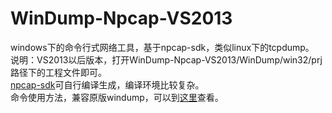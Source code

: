 # WinDump-Npcap-VS2013
windows下的命令行式网络工具，基于npcap-sdk，类似linux下的tcpdump。
<br/>说明：VS2013以后版本，打开WinDump-Npcap-VS2013/WinDump/win32/prj路径下的工程文件即可。
<br/>[npcap-sdk](https://github.com/nmap/npcap)可自行编译生成，编译环境比较复杂。
<br/>命令使用方法，兼容原版windump，可以到[这里](https://www.winpcap.org/windump/docs/manual.htm)查看。
